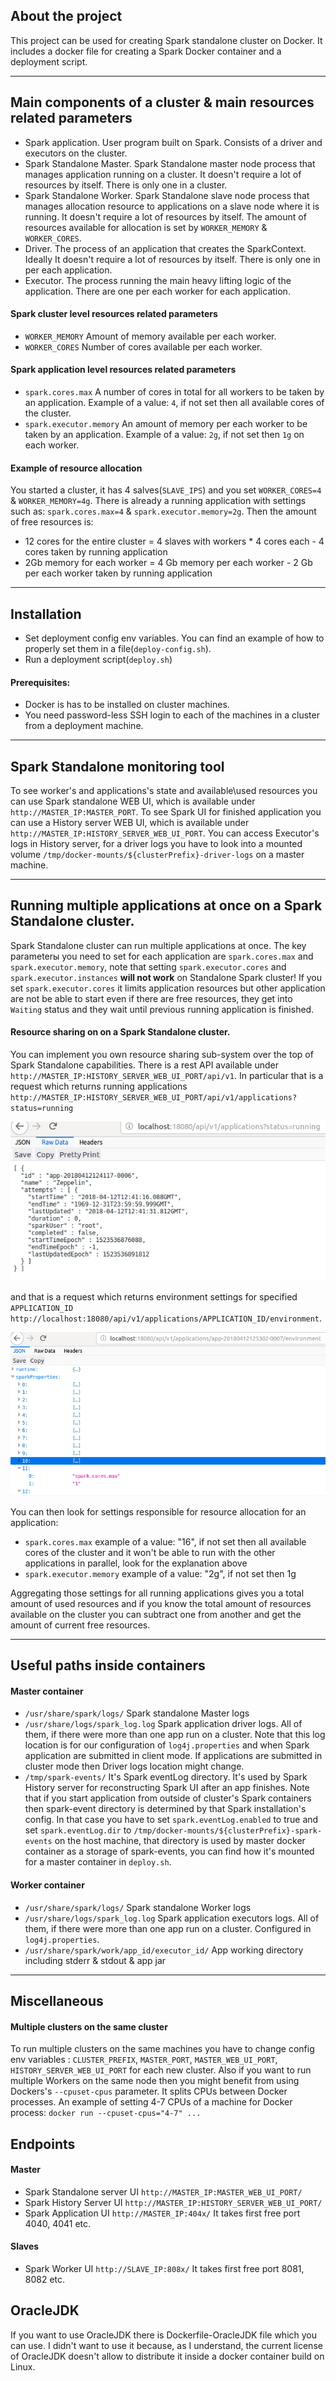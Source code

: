 ## About the project
This project can be used for creating Spark standalone cluster on Docker. It includes a docker file for creating 
a Spark Docker container and a deployment script.
___

## Main components of a cluster & main resources related parameters
 - Spark application. User program built on Spark. Consists of a driver and executors on the cluster.
 - Spark Standalone Master. Spark Standalone master node process that manages application running on a cluster. It doesn't 
 require a lot of resources by itself. There is only one in a cluster.  
 - Spark Standalone Worker. Spark Standalone slave node process that manages allocation resource to applications on a 
  slave node where it is running. It doesn't require a lot of resources by itself. The amount of resources available for 
  allocation is set by `WORKER_MEMORY` & `WORKER_CORES`. 
 - Driver. The process of an application that creates the SparkContext. Ideally It doesn't require a lot of resources by itself. 
  There is only one in per each application.
 - Executor. The process running the main heavy lifting logic of the application. There are one per each worker for each application.
 
#### Spark cluster level resources related parameters 
 - `WORKER_MEMORY` Amount of memory available per each worker. 
 - `WORKER_CORES` Number of cores available per each worker.
 
#### Spark application level resources related parameters
 - `spark.cores.max` A number of cores in total for all workers to be taken by an application. Example of a value: `4`, 
 if not set then all available cores of the cluster. 
 - `spark.executor.memory` An amount of memory per each worker to be taken by an application. Example of a value: `2g`, 
 if not set then `1g` on each worker.
  
#### Example of resource allocation
You started a cluster, it has 4 salves(`SLAVE_IPS`) and you set `WORKER_CORES=4` & `WORKER_MEMORY=4g`. There is already 
a running application with settings such as: `spark.cores.max=4` & `spark.executor.memory=2g`. Then the amount of free 
resources is:
 - 12 cores for the entire cluster = 4 slaves with workers * 4 cores each - 4 cores taken by running application
 - 2Gb memory for each worker = 4 Gb memory per each worker - 2 Gb per each worker taken by running application
___



## Installation
- Set deployment config env variables. You can find an example of how to properly set them in a file(`deploy-config.sh`).
- Run a deployment script(`deploy.sh`) 
#### Prerequisites:
- Docker is has to be installed on cluster machines.
- You need password-less SSH login to each of the machines in a cluster from a deployment machine.
___


## Spark Standalone monitoring tool
To see worker's and applications's state and available\used resources you can use Spark standalone WEB UI, 
which is available under `http://MASTER_IP:MASTER_PORT`. To see Spark UI for finished application you can use a History 
server WEB UI, which is available under `http://MASTER_IP:HISTORY_SERVER_WEB_UI_PORT`. You can access Executor's logs in 
History server, for a driver logs you have to look into a mounted volume `/tmp/docker-mounts/${clusterPrefix}-driver-logs`
on a master machine.
___


## Running multiple applications at once on a Spark Standalone cluster.
Spark Standalone cluster can run multiple applications at once. The key parameterы you need to set for each application 
are  `spark.cores.max` and `spark.executor.memory`, note that setting `spark.executor.cores` and `spark.executor.instances` **will not work** on 
Standalone Spark cluster! If you set `spark.executor.cores` it limits application resources but other application are not
be able to start even if there are free resources, they get into `Waiting` status and they wait until previous running 
application is finished.
#### Resource sharing on on a Spark Standalone cluster.
You can implement you own resource sharing sub-system over the top of Spark Standalone capabilities. There is a rest API
available under `http://MASTER_IP:HISTORY_SERVER_WEB_UI_PORT/api/v1`. In particular that is a request which returns 
running applications `http://MASTER_IP:HISTORY_SERVER_WEB_UI_PORT/api/v1/applications?status=running`
 
![Running applications](doc/HistoryServerRest_RunningApplications.png?raw=true "Running applications")

and that is a request which returns environment settings for specified `APPLICATION_ID` `http://localhost:18080/api/v1/applications/APPLICATION_ID/environment`. 

![Application env settings](doc/HistoryServerRest_ApplicationEnvSettings.png?raw=true "Application env settings")

You can then look for settings responsible for resource allocation for an application: 
 - `spark.cores.max`  example of a value: "16", if not set then all available cores of the cluster and it won't be able 
to run with the other applications in parallel, look for the explanation above
 - `spark.executor.memory` example of a value: "2g", if not set then 1g

Aggregating those settings for all running applications gives you a total amount of used resources and if you know 
the total amount of resources available on the cluster you can subtract one from another and get the amount of current 
free resources.

___

## Useful paths inside containers
#### Master container
- `/usr/share/spark/logs/` Spark standalone Master logs
- `/usr/share/logs/spark_log.log` Spark application driver logs. All of them, if there were more than one app run on a 
cluster. Note that this log location is for our configuration of `log4j.properties` and when Spark application 
are submitted in client mode. If applications are submitted in cluster mode then Driver logs location might change. 
- `/tmp/spark-events/` It's Spark eventLog directory. It's used by Spark History server for reconstructing Spark UI after an app finishes. 
Note that if you start application from outside of cluster's Spark containers then spark-event directory is determined by that
Spark installation's config. In that case you have to set `spark.eventLog.enabled` to true and set `spark.eventLog.dir` 
to `/tmp/docker-mounts/${clusterPrefix}-spark-events` on the host machine, that directory is used by master docker container 
as a storage of spark-events, you can find how it's mounted for a master container in `deploy.sh`.
#### Worker container
- `/usr/share/spark/logs/` Spark standalone Worker logs
- `/usr/share/logs/spark_log.log` Spark application executors logs. All of them, if there were more than one app run on a 
cluster. Configured in `log4j.properties`.
- `/usr/share/spark/work/app_id/executor_id/` App working directory including stderr & stdout & app jar
___



## Miscellaneous
#### Multiple clusters on the same cluster
To run multiple clusters on the same machines you have to change config env variables : `CLUSTER_PREFIX`, `MASTER_PORT`, 
`MASTER_WEB_UI_PORT`, `HISTORY_SERVER_WEB_UI_PORT` for each new cluster.
Also if you want to run multiple Workers on the same node then you might benefit from using Dockers's `--cpuset-cpus`
parameter. It splits CPUs between Docker processes. An example of setting 4-7 CPUs of a machine for Docker process: 
`docker run --cpuset-cpus="4-7" ...` 
 
 
## Endpoints
#### Master
- Spark Standalone server UI `http://MASTER_IP:MASTER_WEB_UI_PORT/`
- Spark History Server UI `http://MASTER_IP:HISTORY_SERVER_WEB_UI_PORT/`
- Spark Application UI `http://MASTER_IP:404x/` It takes first free port 4040, 4041 etc.

#### Slaves
- Spark Worker UI `http://SLAVE_IP:808x/` It takes first free port 8081, 8082 etc.

## OracleJDK
If you want to use OracleJDK there is Dockerfile-OracleJDK file which you can use. I didn't want to use it because, as I understand, the current license of OracleJDK doesn't allow to distribute it inside a docker container build on Linux.

